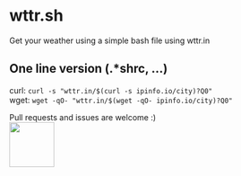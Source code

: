 # wttr.sh
Get your weather using a simple bash file using wttr.in

## One line version (.\*shrc, ...)
curl: `curl -s "wttr.in/$(curl -s ipinfo.io/city)?Q0"`
<br>wget: `wget -qO- "wttr.in/$(wget -qO- ipinfo.io/city)?Q0"`

Pull requests and issues are welcome :)<br>
<img width="80px" src="https://upload.wikimedia.org/wikipedia/commons/thumb/0/0a/By-nc.svg/2560px-By-nc.svg">
